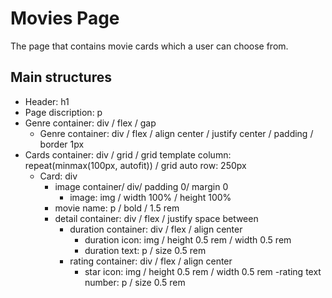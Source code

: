 # Movies Page
The page that contains movie cards which a user can choose from.

## Main structures
- Header: h1
- Page discription: p
- Genre container: div / flex / gap
    - Genre container: div / flex / align center / justify center / padding / border 1px
- Cards container: div / grid / grid template column: repeat(minmax(100px, autofit)) / grid auto row: 250px
    - Card: div
        - image container/ div/ padding 0/ margin 0
            - image: img / width 100% / height 100%
        - movie name: p / bold / 1.5 rem
        - detail container: div / flex / justify space between
            - duration container: div / flex / align center 
                - duration icon: img / height 0.5 rem / width 0.5 rem 
                - duration text: p / size 0.5 rem
            - rating container: div / flex / align center
                - star icon: img / height 0.5 rem / width 0.5 rem
                -rating text number: p / size 0.5 rem
